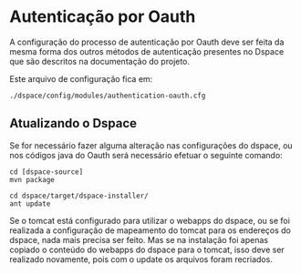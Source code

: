 Autenticação por Oauth
======================================================================
A configuração do processo de autenticação por Oauth deve ser feita da mesma forma dos outros métodos de autenticação presentes no Dspace que são descritos na documentação do projeto.

Este arquivo de configuração fica em:

```
./dspace/config/modules/authentication-oauth.cfg
```

Atualizando o Dspace
----------------------------------------------------------------------
Se for necessário fazer alguma alteração nas configurações do dspace, ou nos códigos java do Oauth será necessário efetuar o seguinte comando:

```
cd [dspace-source]
mvn package

cd dspace/target/dspace-installer/
ant update
```

Se o tomcat está configurado para utilizar o webapps do dspace, ou se foi realizada a configuração de mapeamento do tomcat para os endereços do dspace, nada mais precisa ser feito. Mas se na instalação foi apenas copiado o conteúdo do webapps do dspace para o tomcat, isso deve ser realizado novamente, pois com o update os arquivos foram recriados.